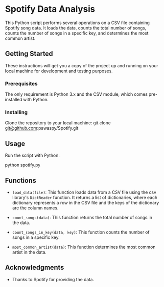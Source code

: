 # Spotify Data Analysis

This Python script performs several operations on a CSV file containing Spotify song data. It loads the data, counts the total number of songs, counts the number of songs in a specific key, and determines the most common artist.

## Getting Started

These instructions will get you a copy of the project up and running on your local machine for development and testing purposes.

### Prerequisites

The only requirement is Python 3.x and the CSV module, which comes pre-installed with Python.

### Installing

Clone the repository to your local machine: git clone git@github.com:pawaspy/Spotify.git


## Usage

Run the script with Python:

python spotify.py

## Functions

- `load_data(file)`: This function loads data from a CSV file using the csv library's `DictReader` function. It returns a list of dictionaries, where each dictionary represents a row in the CSV file and the keys of the dictionary are the column names.

- `count_songs(data)`: This function returns the total number of songs in the data.

- `count_songs_in_key(data, key)`: This function counts the number of songs in a specific key.

- `most_common_artist(data)`: This function determines the most common artist in the data.

## Acknowledgments

- Thanks to Spotify for providing the data.
